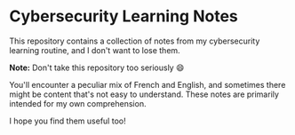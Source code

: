 # Cybersecurity Learning Notes

This repository contains a collection of notes from my cybersecurity learning routine, and I don't want to lose them.

**Note:** Don't take this repository too seriously 😄

You'll encounter a peculiar mix of French and English, and sometimes there might be content that's not easy to understand. These notes are primarily intended for my own comprehension.

I hope you find them useful too!
